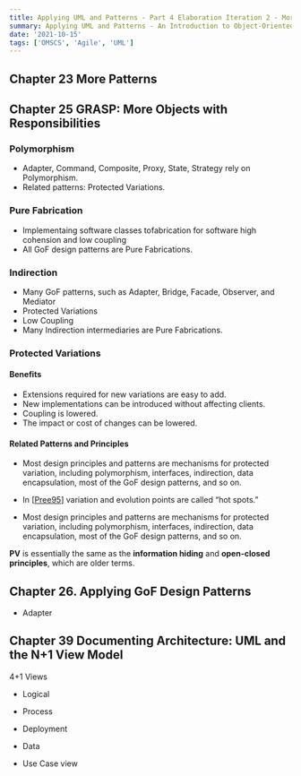 ```yaml
---
title: Applying UML and Patterns - Part 4 Elaboration Iteration 2 - More patterns
summary: Applying UML and Patterns - An Introduction to Object-Oriented Analysis and Design and Iterative Development, Third Edition
date: '2021-10-15'
tags: ['OMSCS', 'Agile', 'UML']
---
```


## Chapter 23 More Patterns

## Chapter 25 GRASP: More Objects with Responsibilities

### Polymorphism

* Adapter, Command, Composite, Proxy, State, Strategy rely on Polymorphism.
* Related patterns: Protected Variations.

### Pure Fabrication

* Implementaing software classes tofabrication for software high cohension and low coupling
* All GoF design patterns are Pure Fabrications.

### Indirection

* Many GoF patterns, such as Adapter, Bridge, Facade, Observer, and Mediator
* Protected Variations
* Low Coupling
* Many Indirection intermediaries are Pure Fabrications.

### Protected Variations

#### Benefits

* Extensions required for new variations are easy to add.
* New implementations can be introduced without affecting clients.
* Coupling is lowered.
* The impact or cost of changes can be lowered.

#### Related Patterns and Principles

* Most design principles and patterns are mechanisms for protected variation, including polymorphism, interfaces, indirection, data encapsulation, most of the GoF design patterns, and so on.
* In [[Pree95](https://learning.oreilly.com/library/view/applying-uml-and/0131489062/bi01.html#biblio01entry104)] variation and evolution points are called “hot spots.”

* Most design principles and patterns are mechanisms for protected variation, including polymorphism, interfaces, indirection, data encapsulation, most of the GoF design patterns, and so on.

**PV** is essentially the same as the **information hiding** and **open-closed principles**, which are older terms.

## Chapter 26. Applying GoF Design Patterns

* Adapter

## Chapter 39 Documenting Architecture: UML and the N+1 View Model

4+1 Views

* Logical
* Process
* Deployment
* Data

* Use Case view

